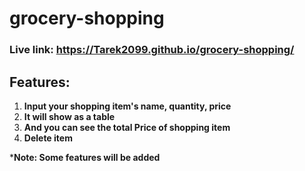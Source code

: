 # grocery-shopping
### Live link: https://Tarek2099.github.io/grocery-shopping/

## Features:
1. **Input your shopping item's name, quantity, price**
2. **It will show as a table**
3. **And you can see the total Price of shopping item**
4. **Delete item**

***Note: Some features will be added**
